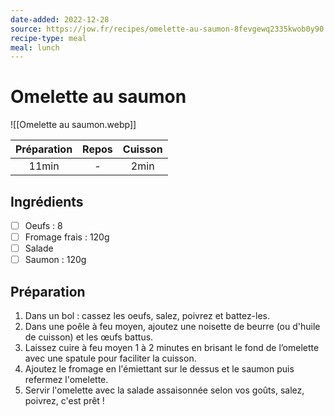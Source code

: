 ```yaml
---
date-added: 2022-12-28
source: https://jow.fr/recipes/omelette-au-saumon-8fevgewq2335kwob0y90
recipe-type: meal
meal: lunch
---
```


# Omelette au saumon

![[Omelette au saumon.webp]]

| Préparation | Repos | Cuisson |
|:-----------:|:-----:|:-------:|
|    11min    |   -   |  2min   |

## Ingrédients

- [ ] Oeufs : 8
- [ ] Fromage frais : 120g
- [ ] Salade
- [ ] Saumon : 120g

## Préparation

1. Dans un bol : cassez les oeufs, salez, poivrez et battez-les.
2. Dans une poêle à feu moyen, ajoutez une noisette de beurre (ou d'huile de cuisson) et les œufs battus.
3. Laissez cuire à feu moyen 1 à 2 minutes en brisant le fond de l’omelette avec une spatule pour faciliter la cuisson.
4. Ajoutez le fromage en l'émiettant sur le dessus et le saumon puis refermez l'omelette.
5. Servir l'omelette avec la salade assaisonnée selon vos goûts, salez, poivrez, c'est prêt !
